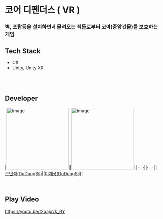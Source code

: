 # 코어 디펜더스 ( VR )

### 벽, 포탑등을 설치하면서 몰려오는 적들로부터 코어(중앙건물)를 보호하는 게임

## Tech Stack
- C#
- Unity, Unity XR

<br><br>

## Developer

|<img width="200" alt="image" src="" />||<img width="200" alt="image" src="" />|
|:--:||:--:|
|[오민석(DuDungSil)](https://github.com/DuDungSil)||[이재상(DuDungSil)](https://github.com/DuDungSil)|

<br>

 ## Play Video
https://youtu.be/t2qajxVk_RY
